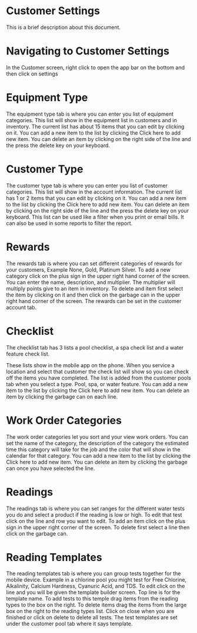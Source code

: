 # Customer Settings

This is a brief description about this document.


# Navigating to Customer Settings

In the Customer screen, right click to open the app bar on the bottom and then click on settings


# Equipment Type

The equipment type tab is where you can enter you list of equipment categories. This list will show in the equipment list in customers and in inventory. The current list has about 15 items that you can edit by clicking on it. You can add a new item to the list by clicking the Click here to add new item. You can delete an item by clicking on the right side of the line and the press the delete key on your keyboard.

  
# Customer Type

The customer type tab is where you can enter you list of customer categories. This list will show in the account information. The current list has 1 or 2 items that you can edit by clicking on it. You can add a new item to the list by clicking the Click here to add new item. You can delete an item by clicking on the right side of the line and the press the delete key on your keyboard. This list can be used like a filter when you print or email bills. It can also be used in some reports to filter the report.


# Rewards

The rewards tab is where you can set different categories of rewards for your customers, Example None, Gold, Platinum Silver. To add a new category click on the plus sign in the upper right hand corner of the screen. You can enter the name, description, and multiplier. The multiplier will multiply points give to an item in inventory. To delete and item first select the item by clicking on it and then click on the garbage can in the upper right hand corner of the screen. The rewards can be set in the customer account tab.


# Checklist

The checklist tab has 3 lists a pool checklist, a spa check list and a water feature check list.

These lists show in the mobile app on the phone. When you service a location and select that customer the check list will show so you can check off the items you have completed. The list is added from the customer pools tab when you select a type. Pool, spa, or water feature. You can add a new item to the list by clicking the Click here to add new item. You can delete an item by clicking the garbage can on each line.


# Work Order Categories

The work order categories let you sort and your view work orders. You can set the name of the category, the description of the category the estimated time this category will take for the job and the color that will show in the calendar for that category. You can add a new item to the list by clicking the Click here to add new item. You can delete an item by clicking the garbage can once you have selected the line.


# Readings

The readings tab is where you can set ranges for the different water tests you do and select a product if the reading is low or high. To edit that test click on the line and row you want to edit. To add an item click on the plus sign in the upper right corner of the screen. To delete first select a line then click on the garbage can.


# Reading Templates

The reading templates tab is where you can group tests together for the mobile device. Example in a chlorine pool you might test for Free Chlorine, Alkalinity, Calcium Hardness, Cyanuric Acid, and TDS. To edit click on the line and you will be given the template builder screen. Top line is for the template name. To add tests to this temple drag items from the reading types to the box on the right. To delete items drag the items from the large box on the right to the reading types list. Click on close when you are finished or click on delete to delete all tests. The test templates are set under the customer pool tab where it says template.
